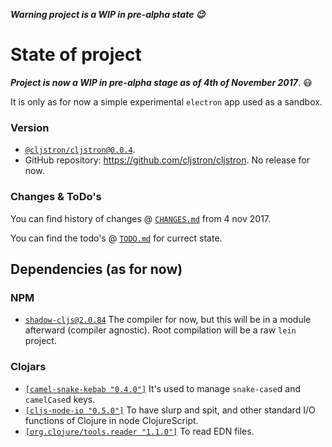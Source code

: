 **_Warning project is a WIP in pre-alpha state :wink:_**
# State of project
**_Project is now a WIP in pre-alpha stage as of 4th of November 2017_**. :mask:

It is only as for now a simple experimental `electron` app used as a sandbox.
### Version
  * [`@cljstron/cljstron@0.0.4`](https://www.npmjs.com/package/@cljstron/cljstron).
  * GitHub repository: https://github.com/cljstron/cljstron. No release for now.
### Changes & ToDo's
You can find history of changes @ [`CHANGES.md`](CHANGES.md) from 4 nov 2017.

You can find the todo's @ [`TODO.md`](TODO.md) for currect state.
## Dependencies (as for now)
### NPM
  * [`shadow-cljs@2.0.84`](https://github.com/thheller/shadow-cljs) The compiler for now, but this will be in a module afterward (compiler agnostic). Root compilation will be a raw `lein` project.
### Clojars
  * [`[camel-snake-kebab "0.4.0"]`](https://github.com/qerub/camel-snake-kebab) It's used to manage `snake-case`d and `camelCase`d keys.
  * [`[cljs-node-io "0.5.0"]`]() To have slurp and spit, and other standard I/O functions of Clojure in node ClojureScript.
  * [`[org.clojure/tools.reader "1.1.0"]`]() To read EDN files.
